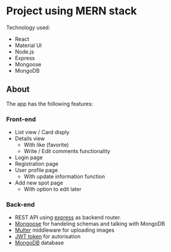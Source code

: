 # Project using MERN stack

Technology used: 
  
  - React
  - Material UI
  - Node.js
  - Express
  - Mongoose
  - MongoDB

## About

The app has the following features:

### Front-end

  - List view / Card disply
  - Details view
    - With like (favorite)
    - Write / Edit comments functionality
  - Login page
  - Registration page
  - User profile page
    - With update information function
  - Add new spot page
    - With option to edit later

### Back-end

  - REST API using [express](https://expressjs.com/) as backend router.
  - [Mongoose](https://mongoosejs.com/) for handeling schemas and talking with MongoDB
  - [Multer](http://expressjs.com/en/resources/middleware/multer.html) middleware for uploading images
  - [JWT token](https://jwt.io/) for autorisation
  - [MongoDB](https://www.mongodb.com/) database

